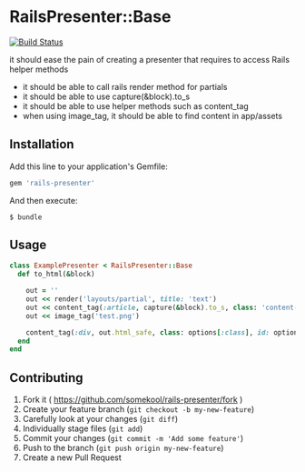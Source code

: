 RailsPresenter::Base
===============================================

[![Build Status](https://travis-ci.org/somekool/rails-presenter.svg)](https://travis-ci.org/somekool/rails-presenter)

it should ease the pain of creating a presenter that requires to access Rails helper methods

* it should be able to call rails render method for partials
* it should be able to use capture(&block).to_s
* it should be able to use helper methods such as content_tag
* when using image_tag, it should be able to find content in app/assets

## Installation

Add this line to your application's Gemfile:

```ruby
gem 'rails-presenter'
```

And then execute:

    $ bundle

## Usage

```ruby
class ExamplePresenter < RailsPresenter::Base
  def to_html(&block)

    out = ''
    out << render('layouts/partial', title: 'text')
    out << content_tag(:article, capture(&block).to_s, class: 'content-wrapper')
    out << image_tag('test.png')

    content_tag(:div, out.html_safe, class: options[:class], id: options[:id])
  end
end
```

## Contributing

1. Fork it ( https://github.com/somekool/rails-presenter/fork )
2. Create your feature branch (`git checkout -b my-new-feature`)
3. Carefully look at your changes (`git diff`)
4. Individually stage files (`git add`)
3. Commit your changes (`git commit -m 'Add some feature'`)
4. Push to the branch (`git push origin my-new-feature`)
5. Create a new Pull Request
